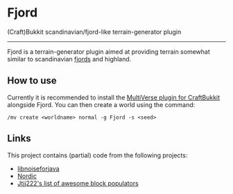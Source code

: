 Fjord
=====

(Craft)Bukkit scandinavian/fjord-like terrain-generator plugin

-----

Fjord is a terrain-generator plugin aimed at providing terrain somewhat similar to scandinavian [fjords](https://en.wikipedia.org/wiki/Fjord) and highland.

How to use
-----

Currently it is recommended to install the [MultiVerse plugin for CraftBukkit](http://dev.bukkit.org/bukkit-plugins/multiverse-core/) alongside Fjord.
You can then create a world using the command:

`/mv create <worldname> normal -g Fjord -s <seed>`


Links
------

This project contains (partial) code from the following projects:
- [libnoiseforjava](https://github.com/TJHJava/libnoiseforjava)
- [Nordic](https://github.com/s1mpl3x/Nordic)
- [Jtjj222's list of awesome block populators](https://forums.bukkit.org/threads/jtjj222s-list-of-awesome-block-populators.106946/)
